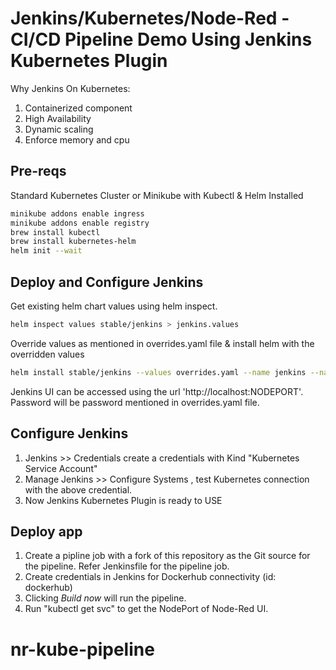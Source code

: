 # Jenkins/Kubernetes/Node-Red - CI/CD Pipeline Demo Using Jenkins Kubernetes Plugin

Why Jenkins On Kubernetes:
1. Containerized component
2. High Availability
3. Dynamic scaling
4. Enforce memory and cpu

## Pre-reqs

Standard Kubernetes Cluster or Minikube with Kubectl & Helm Installed
```bash
minikube addons enable ingress
minikube addons enable registry
brew install kubectl
brew install kubernetes-helm
helm init --wait
```

## Deploy and Configure Jenkins

Get existing helm chart values using helm inspect.

```bash
helm inspect values stable/jenkins > jenkins.values
```

Override values as mentioned in overrides.yaml file & install helm with the overridden values

```bash
helm install stable/jenkins --values overrides.yaml --name jenkins --namespace jenkins
```

Jenkins UI can be accessed using the url 'http://localhost:NODEPORT'. Password will be password mentioned in overrides.yaml file.

## Configure Jenkins

1. Jenkins >> Credentials create a credentials with Kind "Kubernetes Service Account"
2. Manage Jenkins >> Configure Systems , test Kubernetes connection with the above credential.
3. Now Jenkins Kubernetes Plugin is ready to USE

## Deploy app

1. Create a pipline job with a fork of this repository as the Git source for the pipeline. Refer Jenkinsfile for the pipeline job.
2. Create credentials in Jenkins for Dockerhub connectivity (id: dockerhub)
3. Clicking *Build now* will run the pipeline.
4. Run "kubectl get svc" to get the NodePort of Node-Red UI.

# nr-kube-pipeline
